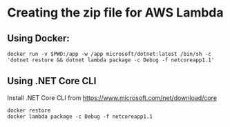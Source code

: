# Creating the zip file for AWS Lambda

## Using Docker:
```
docker run -v $PWD:/app -w /app microsoft/dotnet:latest /bin/sh -c 'dotnet restore && dotnet lambda package -c Debug -f netcoreapp1.1'
```

## Using .NET Core CLI
Install .NET Core CLI from https://www.microsoft.com/net/download/core

```
docker restore
docker lambda package -c Debug -f netcoreapp1.1
```